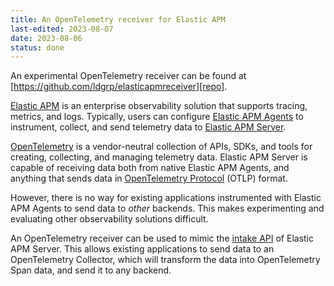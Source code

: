 ```yaml
---
title: An OpenTelemetry receiver for Elastic APM
last-edited: 2023-08-07
date: 2023-08-06
status: done
---
```


An experimental OpenTelemetry receiver can be found at [https://github.com/ldgrp/elasticapmreceiver][repo].

[Elastic APM][elastic-apm] is an enterprise observability solution that supports
tracing, metrics, and logs. Typically, users can configure [Elastic APM
Agents][elastic-apm-agents] to instrument, collect, and send telemetry data to [Elastic APM Server][elastic-apm-server].

[OpenTelemetry][opentelemetry] is a vendor-neutral collection of APIs, SDKs, and tools for creating, collecting, 
and managing telemetry data. Elastic APM Server is capable of
receiving data both from native Elastic APM Agents, and anything that
sends data in [OpenTelemetry Protocol][otlp] (OTLP) format. 

However, there is no way for existing applications instrumented with
Elastic APM Agents to send data to _other_ backends. This makes
experimenting and evaluating other observability solutions difficult.

An OpenTelemetry receiver can be used to mimic the [intake API][intake] of 
Elastic APM Server. This allows existing applications to send data
to an OpenTelemetry Collector, which will transform the data into
OpenTelemetry Span data, and send it to any backend.

[elastic-apm-agents]:https://www.elastic.co/guide/en/apm/agent/index.html
[elastic-apm-server]:https://github.com/elastic/apm-server
[elastic-apm]: https://www.elastic.co/observability/application-performance-monitoring
[intake]:https://www.elastic.co/guide/en/apm/guide/current/api-events.html
[opentelemetry]:https://opentelemetry.io/docs/what-is-opentelemetry/
[otlp]:https://opentelemetry.io/docs/specs/otel/protocol/
[repo]:https://github.com/ldgrp/elasticapmreceiver